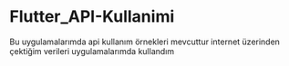 # Flutter_API-Kullanimi
 Bu uygulamalarımda api kullanım örnekleri mevcuttur internet üzerinden çektiğim verileri uygulamalarımda kullandım
